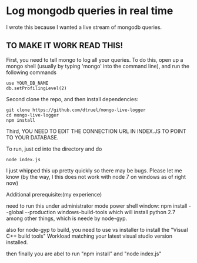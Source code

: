 # Log mongodb queries in real time
I wrote this because I wanted a live stream of mongodb queries.



## TO MAKE IT WORK READ THIS!

First, you need to tell mongo to log all your queries.
To do this, open up a mongo shell (usually by typing 'mongo' into the command line), and run the following commands
```
use YOUR_DB_NAME
db.setProfilingLevel(2)
```

Second clone the repo, and then install dependencies:
```
git clone https://github.com/dtruel/mongo-live-logger
cd mongo-live-logger
npm install
```

Third, YOU NEED TO EDIT THE CONNECTION URL IN INDEX.JS TO POINT TO YOUR DATABASE.

To run, just cd into the directory and do

```
node index.js
```

I just whipped this up pretty quickly so there may be bugs.  Please let me know (by the way, I this does not work with node 7 on windows as of right now)

Additional prerequisite:(my experience)

need to run this under administrator mode power shell window:
npm install --global --production windows-build-tools
which will install python 2.7 among other things, which is neede by node-gyp.

also for node-gyp to build, you need to use vs installer to install the "Visual C++ build tools" Workload matching your latest visual studio version installed.

then finally you are abel to run "npm install" and "node index.js"
